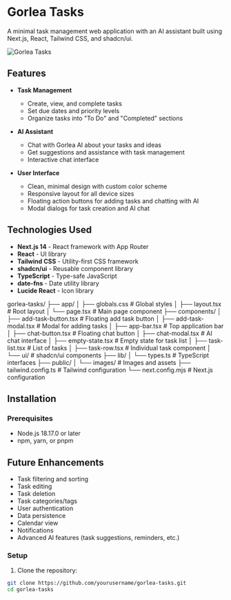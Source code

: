 # Gorlea Tasks

A minimal task management web application with an AI assistant built using Next.js, React, Tailwind CSS, and shadcn/ui.

![Gorlea Tasks](https://hebbkx1anhila5yf.public.blob.vercel-storage.com/gorlea-logo-pRLW6ezEqdZlsBjxIPIRKmG3oKrXUK.png)

## Features

- **Task Management**
  - Create, view, and complete tasks
  - Set due dates and priority levels
  - Organize tasks into "To Do" and "Completed" sections
  
- **AI Assistant**
  - Chat with Gorlea AI about your tasks and ideas
  - Get suggestions and assistance with task management
  - Interactive chat interface
  
- **User Interface**
  - Clean, minimal design with custom color scheme
  - Responsive layout for all device sizes
  - Floating action buttons for adding tasks and chatting with AI
  - Modal dialogs for task creation and AI chat

## Technologies Used

- **Next.js 14** - React framework with App Router
- **React** - UI library
- **Tailwind CSS** - Utility-first CSS framework
- **shadcn/ui** - Reusable component library
- **TypeScript** - Type-safe JavaScript
- **date-fns** - Date utility library
- **Lucide React** - Icon library

gorlea-tasks/
├── app/
│   ├── globals.css       # Global styles
│   ├── layout.tsx        # Root layout
│   └── page.tsx          # Main page component
├── components/
│   ├── add-task-button.tsx   # Floating add task button
│   ├── add-task-modal.tsx    # Modal for adding tasks
│   ├── app-bar.tsx           # Top application bar
│   ├── chat-button.tsx       # Floating chat button
│   ├── chat-modal.tsx        # AI chat interface
│   ├── empty-state.tsx       # Empty state for task list
│   ├── task-list.tsx         # List of tasks
│   ├── task-row.tsx          # Individual task component
│   └── ui/                   # shadcn/ui components
├── lib/
│   └── types.ts          # TypeScript interfaces
├── public/
│   └── images/           # Images and assets
├── tailwind.config.ts    # Tailwind configuration
└── next.config.mjs       # Next.js configuration

## Installation

### Prerequisites

- Node.js 18.17.0 or later
- npm, yarn, or pnpm

## Future Enhancements

- Task filtering and sorting
- Task editing
- Task deletion
- Task categories/tags
- User authentication
- Data persistence
- Calendar view
- Notifications
- Advanced AI features (task suggestions, reminders, etc.)

### Setup

1. Clone the repository:

```bash
git clone https://github.com/yourusername/gorlea-tasks.git
cd gorlea-tasks